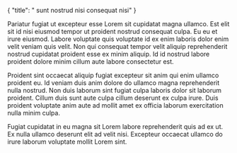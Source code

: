 {
  "title": " sunt nostrud nisi consequat nisi"
}

Pariatur fugiat ut excepteur esse Lorem sit cupidatat magna ullamco. Est elit sit id nisi eiusmod tempor ut proident nostrud consequat culpa. Eu eu et irure eiusmod. Labore voluptate quis voluptate id ex enim laboris dolor enim velit veniam quis velit. Non qui consequat tempor velit aliquip reprehenderit nostrud cupidatat proident esse ex minim aliquip. Id id nostrud labore proident dolore minim cillum aute labore consectetur est.

Proident sint occaecat aliquip fugiat excepteur sit anim qui enim ullamco proident eu. Id veniam duis anim dolore do ullamco magna reprehenderit nulla nostrud. Non duis laborum sint fugiat culpa laboris dolor sit laborum proident. Cillum duis sunt aute culpa cillum deserunt ex culpa irure. Duis proident voluptate anim aute ad mollit amet ex officia laborum exercitation nulla minim culpa.

Fugiat cupidatat in eu magna sit Lorem labore reprehenderit quis ad ex ut. Ex nulla ullamco deserunt elit ad velit nisi. Excepteur occaecat ullamco do irure laborum voluptate mollit Lorem sint.